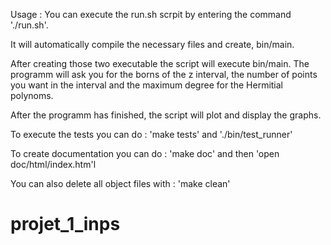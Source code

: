 Usage :
You can execute the run.sh scrpit by entering the command './run.sh'.

It will automatically compile the necessary files and create, bin/main.

After creating those two executable the script will execute bin/main.
The programm will ask you for the borns of the z interval, the number of points you want in the interval and the maximum degree for the Hermitial polynoms.

After the programm has finished, the script will plot and display the graphs.


To execute the tests you can do : 'make tests' and './bin/test_runner'

To create documentation you can do : 'make doc' and then 'open doc/html/index.htm'l

You can also delete all object files with : 'make clean'
# projet_1_inps
